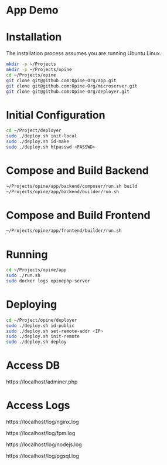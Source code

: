 App Demo
========
# Installation
The installation process assumes you are running Ubuntu Linux.

```sh
mkdir -p ~/Projects
mkdir -p ~/Projects/opine
cd ~/Projects/opine
git clone git@github.com:Opine-Org/app.git
git clone git@github.com:Opine-Org/microserver.git
git clone git@github.com:Opine-Org/deployer.git
```

# Initial Configuration
```sh
cd ~/Project/deployer
sudo ./deploy.sh init-local
sudo ./deploy.sh id-make
sudo ./deploy.sh htpasswd <PASSWD>
```

# Compose and Build Backend
```sh
~/Projects/opine/app/backend/composer/run.sh build
~/Projects/opine/app/backend/builder/run.sh
```

# Compose and Build Frontend
```sh
~/Projects/opine/app/frontend/builder/run.sh
```

# Running
```sh
cd ~/Projects/opine/app
sudo ./run.sh
sudo docker logs opinephp-server
```

# Deploying
```sh
cd ~/Project/opine/deployer
sudo ./deploy.sh id-public
sudo ./deploy.sh set-remote-addr <IP>
sudo ./deploy.sh init-remote
sudo ./deploy.sh deploy
```

# Access DB
https://localhost/adminer.php

# Access Logs
https://localhost/log/nginx.log

https://localhost/log/fpm.log

https://localhost/log/nodejs.log

https://localhost/log/pgsql.log
